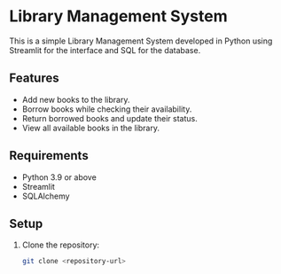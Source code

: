 # Library Management System

This is a simple Library Management System developed in Python using Streamlit for the interface and SQL for the database.

## Features

- Add new books to the library.
- Borrow books while checking their availability.
- Return borrowed books and update their status.
- View all available books in the library.

## Requirements

- Python 3.9 or above
- Streamlit
- SQLAlchemy

## Setup

1. Clone the repository:
   ```bash
   git clone <repository-url>